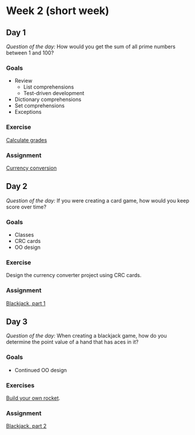 # Week 2 (short week)

## Day 1

*Question of the day:* How would you get the sum of all prime numbers between 1 and 100?

### Goals

* Review
  * List comprehensions
  * Test-driven development
* Dictionary comprehensions
* Set comprehensions
* Exceptions

### Exercise

[Calculate grades](assignments/calculate-grades)

### Assignment

[Currency conversion](assignments/currency-converter)

## Day 2

*Question of the day:* If you were creating a card game, how would you keep
score over time?

### Goals

* Classes
* CRC cards
* OO design

### Exercise

Design the currency converter project using CRC cards.

### Assignment

[Blackjack, part 1](assignments/blackjack-1)

## Day 3

*Question of the day:* When creating a blackjack game, how do you determine
the point value of a hand that has aces in it?

### Goals

* Continued OO design

### Exercises

[Build your own rocket](http://introtopython.org/all_exercises_challenges.html#your-own-rocket-2).

### Assignment

[Blackjack, part 2](assignments/blackjack-2)
